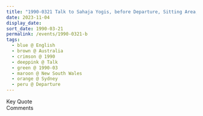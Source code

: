 ```yaml
---
title: "1990-0321 Talk to Sahaja Yogis, before Departure, Sitting Area, Airport, Sydney, New South Wales, Australia"
date: 2023-11-04
display_date: 
sort_date: 1990-03-21
permalink: /events/1990-0321-b
tags:
  - blue @ English
  - brown @ Australia
  - crimson @ 1990
  - deeppink @ Talk
  - green @ 1990-03
  - maroon @ New South Wales
  - orange @ Sydney
  - peru @ Departure
---
```


<wave-list>
  <list-title color="green" width="75">Key Quote</list-title>
  <list-item color="BlanchedAlmond"  width="200"></list-item>
  <list-item color="Lavender"></list-item>
  <list-item color="BlanchedAlmond"></list-item>
</wave-list>

<br>

<wave-list>
  <list-title color="green" width="75">Comments</list-title>
  <list-item color="BlanchedAlmond"  width="200"></list-item>
  <list-item color="Lavender"></list-item>
  <list-item color="BlanchedAlmond"></list-item>
</wave-list>